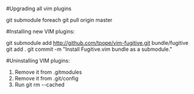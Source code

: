 #Upgrading all vim plugins

git submodule foreach git pull origin master

#Installing new VIM plugins:

git submodule add http://github.com/tpope/vim-fugitive.git bundle/fugitive
git add .
git commit -m "Install Fugitive.vim bundle as a submodule."

#Uninstalling VIM plugins:

1. Remove it from .gitmodules
2. Remove it from .git/config
3. Run git rm --cached <path-to-module></path-to-module>

